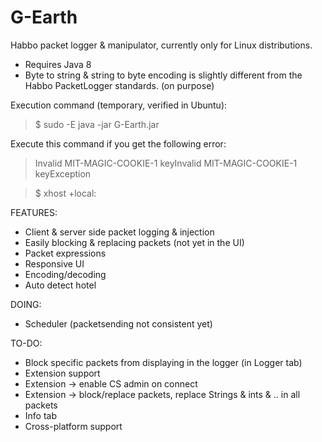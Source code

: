 # G-Earth
Habbo packet logger & manipulator, currently only for Linux distributions. 

- Requires Java 8
- Byte to string & string to byte encoding is slightly different from the Habbo PacketLogger standards. (on purpose)

Execution command (temporary, verified in Ubuntu):
> $ sudo -E java -jar G-Earth.jar 

Execute this command if you get the following error:
> Invalid MIT-MAGIC-COOKIE-1 keyInvalid MIT-MAGIC-COOKIE-1 keyException

> $ xhost +local:


FEATURES:
* Client & server side packet logging & injection
* Easily blocking & replacing packets (not yet in the UI)
* Packet expressions
* Responsive UI
* Encoding/decoding
* Auto detect hotel

DOING:
* Scheduler (packetsending not consistent yet)

TO-DO:
* Block specific packets from displaying in the logger (in Logger tab)
* Extension support
* Extension -> enable CS admin on connect
* Extension -> block/replace packets, replace Strings & ints & .. in all packets
* Info tab
* Cross-platform support
